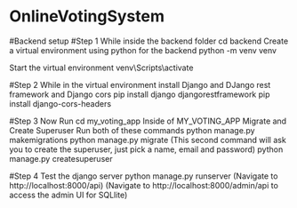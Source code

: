 # OnlineVotingSystem

#Backend setup
#Step 1
While inside the backend folder
cd backend
Create a virtual environment using python for the backend
python -m venv venv

Start the virtual environment
venv\Scripts\activate

#Step 2
While in the virtual environment install Django and DJango rest framework and Django cors
pip install django djangorestframework
pip install django-cors-headers

#Step 3
Now Run
cd my_voting_app
Inside of MY_VOTING_APP
Migrate and Create Superuser
Run both of these commands
python manage.py makemigrations
python manage.py migrate
(This second command will ask you to create the superuser, just pick a name, email and password)
python manage.py createsuperuser

#Step 4
Test the django server
python manage.py runserver
(Navigate to http://localhost:8000/api)
(Navigate to http://localhost:8000/admin/api to access the admin UI for SQLlite)
